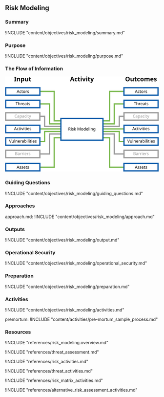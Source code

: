 ## Risk Modeling

### Summary
!INCLUDE "content/objectives/risk_modeling/summary.md"

### Purpose
!INCLUDE "content/objectives/risk_modeling/purpose.md"

### The Flow of Information
![Risk Modeling Information Flow](content/images/info_flows/risk_modeling.svg)

### Guiding Questions
!INCLUDE "content/objectives/risk_modeling/guiding_questions.md"

### Approaches
approach.md:
!INCLUDE "content/objectives/risk_modeling/approach.md"

### Outputs
!INCLUDE "content/objectives/risk_modeling/output.md"

### Operational Security
!INCLUDE "content/objectives/risk_modeling/operational_security.md"

### Preparation
!INCLUDE "content/objectives/risk_modeling/preparation.md"

### Activities
!INCLUDE "content/objectives/risk_modeling/activities.md"

premortum:
!INCLUDE "content/activities/pre-mortum_sample_process.md"


### Resources
<div class="greybox">

!INCLUDE "references/risk_modeling.overview.md"

!INCLUDE "references/threat_assessment.md"

!INCLUDE "references/risk_activities.md"

!INCLUDE "references/threat_activities.md"

!INCLUDE "references/risk_matrix_activities.md"

!INCLUDE "references/alternative_risk_assessment_activities.md"

</div>

